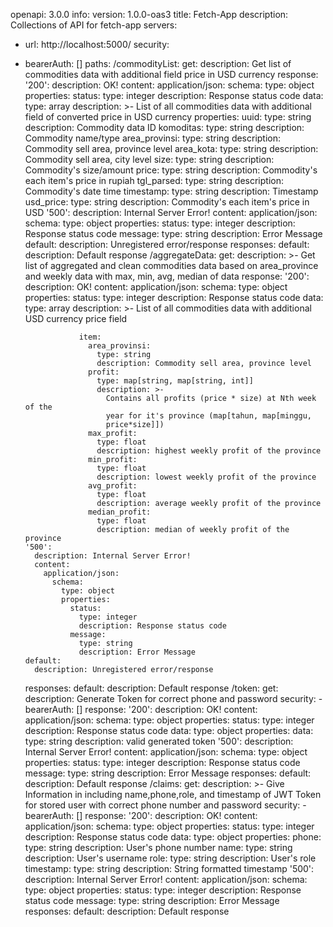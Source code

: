 ﻿
openapi: 3.0.0
info:
  version: 1.0.0-oas3
  title: Fetch-App
  description: Collections of API for fetch-app
servers:
  - url: http://localhost:5000/
security:
  - bearerAuth: []
paths:
  /commodityList:
    get:
      description: Get list of commodities data with additional field price in USD currency
      response:
        '200':
          description: OK!
          content:
            application/json:
              schema:
                type: object
                properties:
                  status:
                    type: integer
                    description: Response status code
                  data:
                    type: array
                    description: >-
                      List of all commodities data with additional field of
                      converted price in USD currency
                    properties:
                      uuid:
                        type: string
                        description: Commodity data ID
                      komoditas:
                        type: string
                        description: Commodity name/type
                      area_provinsi:
                        type: string
                        description: Commodity sell area, province level
                      area_kota:
                        type: string
                        description: Commodity sell area, city level
                      size:
                        type: string
                        description: Commodity's size/amount
                      price:
                        type: string
                        description: Commodity's each item's price in rupiah
                      tgl_parsed:
                        type: string
                        description: Commodity's date time
                      timestamp:
                        type: string
                        description: Timestamp
                      usd_price:
                        type: string
                        description: Commodity's each item's price in USD
        '500':
          description: Internal Server Error!
          content:
            application/json:
              schema:
                type: object
                properties:
                  status:
                    type: integer
                    description: Response status code
                  message:
                    type: string
                    description: Error Message
        default:
          description: Unregistered error/response
      responses:
        default:
          description: Default response
  /aggregateData:
    get:
      description: >-
        Get list of aggregated and clean commodities data based on area_province
        and weekly data with max, min, avg, median of data
      response:
        '200':
          description: OK!
          content:
            application/json:
              schema:
                type: object
                properties:
                  status:
                    type: integer
                    description: Response status code
                  data:
                    type: array
                    description: >-
                      List of all commodities data with additional USD currency
                      price field
              
                    item:
                      area_provinsi:
                        type: string
                        description: Commodity sell area, province level
                      profit:
                        type: map[string, map[string, int]]
                        description: >-
                          Contains all profits (price * size) at Nth week of the
                          year for it's province (map[tahun, map[minggu,
                          price*size]])
                      max_profit:
                        type: float
                        description: highest weekly profit of the province
                      min_profit:
                        type: float
                        description: lowest weekly profit of the province
                      avg_profit:
                        type: float
                        description: average weekly profit of the province
                      median_profit:
                        type: float
                        description: median of weekly profit of the province
        '500':
          description: Internal Server Error!
          content:
            application/json:
              schema:
                type: object
                properties:
                  status:
                    type: integer
                    description: Response status code
                  message:
                    type: string
                    description: Error Message
        default:
          description: Unregistered error/response
      responses:
        default:
          description: Default response
  /token:
    get:
      description: Generate Token for correct phone and password
      security:
        - bearerAuth: []
      response:
        '200':
          description: OK!
          content:
            application/json:
              schema:
                type: object
                properties:
                  status:
                    type: integer
                    description: Response status code
                  data:
                    type: object
                    properties:
                      data:
                        type: string
                        description: valid generated token
        '500':
          description: Internal Server Error!
          content:
            application/json:
              schema:
                type: object
                properties:
                  status:
                    type: integer
                    description: Response status code
                  message:
                    type: string
                    description: Error Message
      responses:
        default:
          description: Default response
  /claims:
    get:
      description: >-
        Give Information in including name,phone,role, and timestamp of JWT
        Token for stored user with correct phone number and password
      security:
        - bearerAuth: []
      response:
        '200':
          description: OK!
          content:
            application/json:
              schema:
                type: object
                properties:
                  status:
                    type: integer
                    description: Response status code
                  data:
                    type: object
                    properties:
                      phone:
                        type: string
                        description: User's phone number
                      name:
                        type: string
                        description: User's username
                      role:
                        type: string
                        description: User's role
                      timestamp:
                        type: string
                        description: String formatted timestamp
        '500':
          description: Internal Server Error!
          content:
            application/json:
              schema:
                type: object
                properties:
                  status:
                    type: integer
                    description: Response status code
                  message:
                    type: string
                    description: Error Message
      responses:
        default:
          description: Default response
